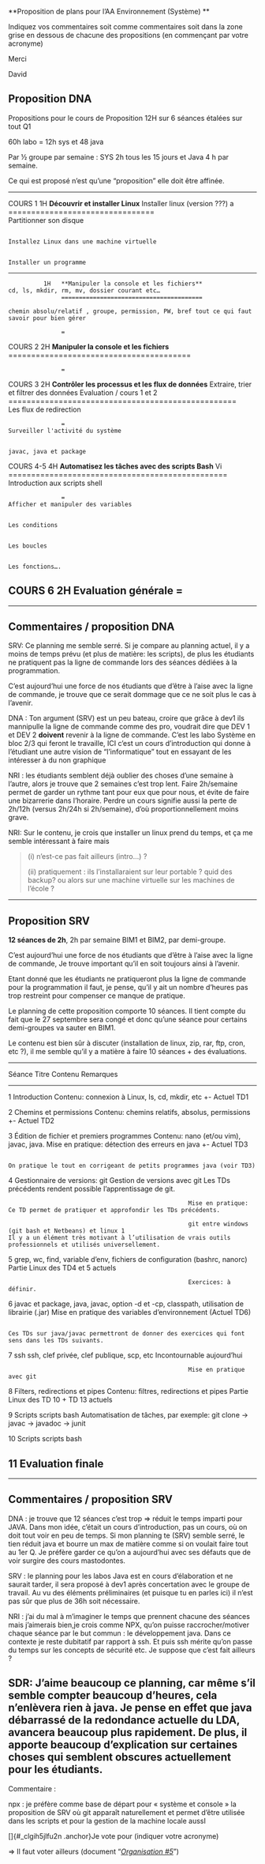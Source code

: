 **Proposition de plans pour l’AA Environnement (Système) **

Indiquez vos commentaires soit comme commentaires soit dans la zone
grise en dessous de chacune des propositions (en commençant par votre
acronyme)

Merci

David

Proposition DNA
---------------

Propositions pour le cours de Proposition 12H sur 6 séances étalées sur
tout Q1

60h labo = 12h sys et 48 java

Par ½ groupe par semaine : SYS 2h tous les 15 jours et Java 4 h par
semaine.

Ce qui est proposé n’est qu’une “proposition” elle doit être affinée.

  ------------------------------------------------------------------------------------------------------------------------------------------------------------------------------------------------
  COURS 1     1H   **Découvrir et installer Linux**                     Installer linux (version ???)                                                                  a
                   ================================                                                                                                                    
                                                                        Partitionner son disque                                                                        
                                                                                                                                                                       
                                                                        Installez Linux dans une machine virtuelle                                                     
                                                                                                                                                                       
                                                                        Installer un programme                                                                         
  ----------- ---- ---------------------------------------------------- ---------------------------------------------------------------------------------------------- ---------------------------
              1H   **Manipuler la console et les fichiers**             cd, ls, mkdir, rm, mv, dossier courant etc…                                                    
                   ========================================                                                                                                            
                                                                        chemin absolu/relatif , groupe, permission, PW, bref tout ce qui faut savoir pour bien gérer   
                                                                                                                                                                       
                   =                                                                                                                                                   

  COURS 2     2H   **Manipuler la console et les fichiers**                                                                                                            
                   ========================================                                                                                                            
                                                                                                                                                                       
                                                                                                                                                                       
                   =                                                                                                                                                   

  COURS 3     2H   **Contrôler les processus et les flux de données**   Extraire, trier et filtrer des données                                                         Evaluation / cours 1 et 2
                   ==================================================                                                                                                  
                                                                        Les flux de redirection                                                                        
                                                                                                                                                                       
                   =                                                    Surveiller l'activité du système                                                               
                                                                                                                                                                       
                                                                        javac, java et package                                                                         

  COURS 4-5   4H   **Automatisez les tâches avec des scripts Bash**     Vi                                                                                             
                   ================================================                                                                                                    
                                                                        Introduction aux scripts shell                                                                 
                                                                                                                                                                       
                   =                                                    Afficher et manipuler des variables                                                            
                                                                                                                                                                       
                                                                        Les conditions                                                                                 
                                                                                                                                                                       
                                                                        Les boucles                                                                                    
                                                                                                                                                                       
                                                                        Les fonctions….                                                                                

  COURS 6     2H                                                                                                                                                       Evaluation générale
                   =                                                                                                                                                   
  ------------------------------------------------------------------------------------------------------------------------------------------------------------------------------------------------

  ---------------------------------------------------------------------------------------------------------------------------------------------------------------------------------------------------------------------------------------------------------------------------------------------------------------------------------------------------------------------------------------------------------------------
  Commentaires / proposition DNA
  ---------------------------------------------------------------------------------------------------------------------------------------------------------------------------------------------------------------------------------------------------------------------------------------------------------------------------------------------------------------------------------------------------------------------
  SRV: Ce planning me semble serré. Si je compare au planning actuel, il y a moins de temps prévu (et plus de matière: les scripts), de plus les étudiants ne pratiquent pas la ligne de commande lors des séances dédiées à la programmation.
  
  C’est aujourd’hui une force de nos étudiants que d’être à l’aise avec la ligne de commande, je trouve que ce serait dommage que ce ne soit plus le cas à l’avenir.
  
  DNA : Ton argument (SRV) est un peu bateau, croire que grâce à dev1 ils mannipulle la ligne de commande comme des pro, voudrait dire que DEV 1 et DEV 2 **doivent** revenir à la ligne de commande. C’est les labo Système en bloc 2/3 qui feront le travaille, ICI c’est un cours d’introduction qui donne à l’étudiant une autre vision de “l’informatique” tout en essayant de les intéresser à du non graphique
  
  NRI : les étudiants semblent déjà oublier des choses d’une semaine à l’autre, alors je trouve que 2 semaines c’est trop lent. Faire 2h/semaine permet de garder un rythme tant pour eux que pour nous, et évite de faire une bizarrerie dans l’horaire. Perdre un cours signifie aussi la perte de 2h/12h (versus 2h/24h si 2h/semaine), d’où proportionnellement moins grave.
  
  NRI: Sur le contenu, je crois que installer un linux prend du temps, et ça me semble intéressant à faire mais
  
  > \(i) n’est-ce pas fait ailleurs (intro…) ?
  >
  > \(ii) pratiquement : ils l’installaraient sur leur portable ? quid des
  > backup? ou alors sur une machine virtuelle sur les machines de l’école ?
  ---------------------------------------------------------------------------------------------------------------------------------------------------------------------------------------------------------------------------------------------------------------------------------------------------------------------------------------------------------------------------------------------------------------------

Proposition SRV
---------------

**12 séances de 2h**, 2h par semaine BIM1 et BIM2, par demi-groupe.

C’est aujourd’hui une force de nos étudiants que d’être à l’aise avec la
ligne de commande, Je trouve important qu’il en soit toujours ainsi à
l’avenir.

Etant donné que les étudiants ne pratiqueront plus la ligne de commande
pour la programmation il faut, je pense, qu’il y ait un nombre d’heures
pas trop restreint pour compenser ce manque de pratique.

Le planning de cette proposition comporte 10 séances. Il tient compte du
fait que le 27 septembre sera congé et donc qu’une séance pour certains
demi-groupes va sauter en BIM1.

Le contenu est bien sûr à discuter (installation de linux, zip, rar,
ftp, cron, etc ?), il me semble qu’il y a matière à faire 10 séances +
des évaluations.

  ------------------------------------------------------------------------------------------------------------------------------------------------------------------------------------------------------------------------------------------------------------
  Séance   Titre                                       Contenu                                                                                   Remarques
  -------- ------------------------------------------- ----------------------------------------------------------------------------------------- -------------------------------------------------------------------------------------------------------------
  1        Introduction                                Contenu: connexion à Linux, ls, cd, mkdir, etc                                            +- Actuel TD1

  2        Chemins et permissions                      Contenu: chemins relatifs, absolus, permissions                                           +- Actuel TD2

  3        Édition de fichier et premiers programmes   Contenu: nano (et/ou vim), javac, java. Mise en pratique: détection des erreurs en java   +- Actuel TD3
                                                                                                                                                 
                                                                                                                                                 On pratique le tout en corrigeant de petits programmes java (voir TD3)

  4        Gestionnaire de versions: git               Gestion de versions avec git                                                              Les TDs précédents rendent possible l’apprentissage de git.
                                                                                                                                                 
                                                       Mise en pratique:                                                                         Ce TD permet de pratiquer et approfondir les TDs précédents.
                                                                                                                                                 
                                                       git entre windows (git bash et Netbeans) et linux 1                                       Il y a un élément très motivant à l’utilisation de vrais outils professionnels et utilisés universellement.

  5                                                    grep, wc, find, variable d’env, fichiers de configuration (bashrc, nanorc)                Partie Linux des TD4 et 5 actuels
                                                                                                                                                 
                                                       Exercices: à définir.                                                                     

  6        javac et package,                           java, javac, option -d et -cp, classpath, utilisation de librairie (.jar)                 Mise en pratique des variables d’environnement (Actuel TD6)
                                                                                                                                                 
                                                                                                                                                 Ces TDs sur java/javac permettront de donner des exercices qui font sens dans les TDs suivants.

  7        ssh                                         ssh, clef privée, clef publique, scp, etc                                                 Incontournable aujourd’hui
                                                                                                                                                 
                                                       Mise en pratique avec git                                                                 

  8        Filters, redirections et pipes              Contenu: filtres, redirections et pipes                                                   Partie Linux des TD 10 + TD 13 actuels

  9        Scripts                                     scripts bash                                                                              Automatisation de tâches, par exemple: git clone -&gt; javac -&gt; javadoc -&gt; junit

  10       Scripts                                     scripts bash                                                                              

  11       Evaluation finale                                                                                                                     
  ------------------------------------------------------------------------------------------------------------------------------------------------------------------------------------------------------------------------------------------------------------

  -----------------------------------------------------------------------------------------------------------------------------------------------------------------------------------------------------------------------------------------------------------------------------------------------------------------------------------------------------------------------------------------------------------------------------
  Commentaires / proposition SRV
  -----------------------------------------------------------------------------------------------------------------------------------------------------------------------------------------------------------------------------------------------------------------------------------------------------------------------------------------------------------------------------------------------------------------------------
  DNA : je trouve que 12 séances c’est trop =&gt; réduit le temps imparti pour JAVA. Dans mon idée, c’était un cours d’introduction, pas un cours, où on doit tout voir en peu de temps. Si mon planning te (SRV) semble serré, le tien réduit java et bourre un max de matière comme si on voulait faire tout au 1er Q. Je préfère garder ce qu’on a aujourd’hui avec ses défauts que de voir surgire des cours mastodontes.
  
  SRV : le planning pour les labos Java est en cours d’élaboration et ne saurait tarder, il sera proposé à dev1 après concertation avec le groupe de travail. Au vu des éléments préliminaires (et puisque tu en parles ici) il n’est pas sûr que plus de 36h soit nécessaire.
  
  NRI : j’ai du mal à m’imaginer le temps que prennent chacune des séances mais j’aimerais bien,je crois comme NPX, qu’on puisse raccrocher/motiver chaque séance par le but commun : le développement java. Dans ce contexte je reste dubitatif par rapport à ssh. Et puis ssh mérite qu’on passe du temps sur les concepts de sécurité etc. Je suppose que c’est fait ailleurs ?
  
  SDR: J’aime beaucoup ce planning, car même s’il semble compter beaucoup d’heures, cela n’enlèvera rien à java. Je pense en effet que java débarrassé de la redondance actuelle du LDA, avancera beaucoup plus rapidement. De plus, il apporte beaucoup d’explication sur certaines choses qui semblent obscures actuellement pour les étudiants.
  -----------------------------------------------------------------------------------------------------------------------------------------------------------------------------------------------------------------------------------------------------------------------------------------------------------------------------------------------------------------------------------------------------------------------------

Commentaire :

npx : je préfère comme base de départ pour « système et console » la
proposition de SRV où git apparaît naturellement et permet d’être
utilisée dans les scripts et pour la gestion de la machine locale aussI

[]{#_clgih5jlfu2n .anchor}Je vote pour (indiquer votre acronyme)

=&gt; Il faut voter ailleurs (document “[*Organisation
\#5*](https://docs.google.com/document/d/1hK1qYGgD3gTz9o-THBKm9yEtfD6I_2N8uKsuOVbzqD0/edit#heading=h.kgrseidtevdc)”)
